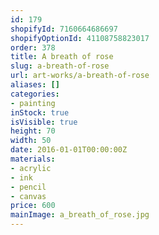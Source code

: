 ```yaml
---
id: 179
shopifyId: 7160664686697
shopifyOptionId: 41108758823017
order: 378
title: A breath of rose
slug: a-breath-of-rose
url: art-works/a-breath-of-rose
aliases: []
categories:
- painting
inStock: true
isVisible: true
height: 70
width: 50
date: 2016-01-01T00:00:00Z
materials:
- acrylic
- ink
- pencil
- canvas
price: 600
mainImage: a_breath_of_rose.jpg
---
```

